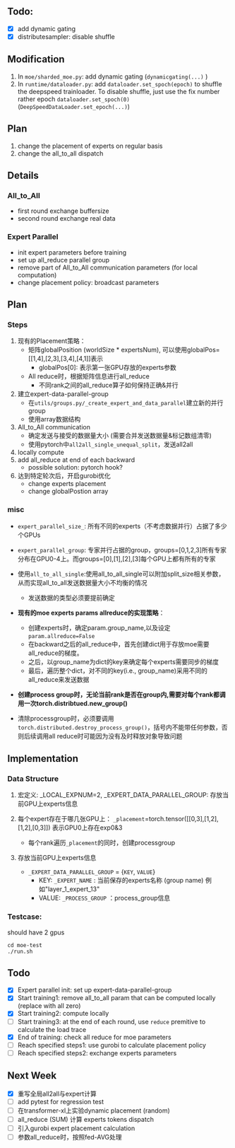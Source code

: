 ## Todo:

- [x] add dynamic gating
- [x] distributesampler: disable shuffle

## Modification

1. In `moe/sharded_moe.py`: add dynamic gating (`dynamicgating(...)` )
2. In `runtime/dataloader.py`: add `dataloader.set_spoch(epoch)` to shuffle the deepspeed trainloader. To disable shuffle, just use the fix number rather epoch `dataloader.set_spoch(0)` (`DeepSpeedDataLoader.set_epoch(...)`)


## Plan
1. change the placement of experts on regular basis
2. change the all_to_all dispatch


## Details

### All_to_All

+ first round exchange buffersize
+ second round exchange real data

### Expert Parallel

+ init expert parameters before training
+ set up all_reduce parallel group
+ remove part of All_to_All communication parameters (for local computation)
+ change placement policy: broadcast parameters

## Plan
### Steps
1. 现有的Placement策略：
   + 矩阵globalPosition (worldSize * expertsNum), 可以使用globalPos=[[1,4],[2,3],[3,4],[4,1]]表示
     + globalPos[0]: 表示第一张GPU存放的experts参数
   + All reduce时，根据矩阵信息进行all_reduce
      + 不同rank之间的all_reduce算子如何保持正确&并行
2. 建立expert-data-parallel-group
   + 在`utils/groups.py/_create_expert_and_data_parallel`建立新的并行group
   + 使用array数据结构
3. All_to_All communication
   + 确定发送与接受的数据量大小 (需要合并发送数据量&标记数组清零)
   + 使用pytorch中`all2all_single_unequal_split`，发送all2all
4. locally compute
5. add all_reduce at end of each backward
   + possible solution: pytorch hook?
6. 达到特定轮次后，开启gurobi优化
   + change experts placement
   + change globalPostion array

### misc
+ `expert_parallel_size_`: 所有不同的experts（不考虑数据并行）占据了多少个GPUs

+ `expert_parallel_group`: 专家并行占据的group，groups=[0,1,2,3]所有专家分布在GPU0-4上。而groups=[0],[1],[2],[3]每个GPU上都有所有的专家

+ 使用`all_to_all_single`:使用all_to_all_single可以附加split_size相关参数，从而实现all_to_all发送数据量大小不均衡的情况
  + 发送数据的类型必须要提前确定

+ **现有的moe experts params allreduce的实现策略**：
  + 创建experts时，确定param.group_name,以及设定`param.allreduce=False`
  + 在backward之后的all_reduce中，首先创建dict用于存放moe需要all_reduce的梯度。
  + 之后，以group_name为dict的key来确定每个experts需要同步的梯度
  + 最后，遍历整个dict，对不同的key(i.e., group_name)采用不同的all_reduce来发送数据

+ **创建process group时，无论当前rank是否在group内,需要对每个rank都调用一次torch.distribtued.new_group()**

+ 清除processgroup时，必须要调用`torch.distributed.destroy_process_group()`，括号内不能带任何参数，否则后续调用all reduce时可能因为没有及时释放对象导致问题
 
## Implementation

### Data Structure
 
1. 宏定义: _LOCAL_EXPNUM=2, _EXPERT_DATA_PARALLEL_GROUP: 存放当前GPU上experts信息

2. 每个expert存在于哪几张GPU上：
   `_placement`=torch.tensor([[0,3],[1,2],[1,2],[0,3]]) 表示GPU0上存在exp0&3
   + 每个rank遍历`_placement`的同时，创建processgroup

3. 存放当前GPU上experts信息
   + `_EXPERT_DATA_PARALLEL_GROUP` = {`KEY`, `VALUE`}
     + KEY: `_EXPERT_NAME`      : 当前保存的experts名称 (group name) 例如"layer_1_expert_13"
     + VALUE: `_PROCESS_GROUP`  ：process_group信息

### Testcase:
should have 2 gpus
``` shell
cd moe-test
./run.sh
```

## Todo
- [x] Expert parallel init: set up expert-data-parallel-group
- [x] Start training1: remove all_to_all param that can be computed locally (replace with all zero)
- [x] Start training2: compute locally
- [ ] Start training3: at the end of each round, use `reduce` premitive to calculate the load trace
- [x] End of training: check all reduce for moe parameters
- [ ] Reach specified steps1: use gurobi to calculate placement policy
- [ ] Reach specified steps2: exchange experts parameters

## Next Week
- [x] 重写全局all2all与expert计算
- [ ] add pytest for regression test
- [ ] 在transformer-xl上实验dynamic placement (random)
- [ ] all_reduce (SUM) 计算 experts tokens dispatch
- [ ] 引入gurobi expert placement calculation
- [ ] 参数all_reduce时，按照fed-AVG处理